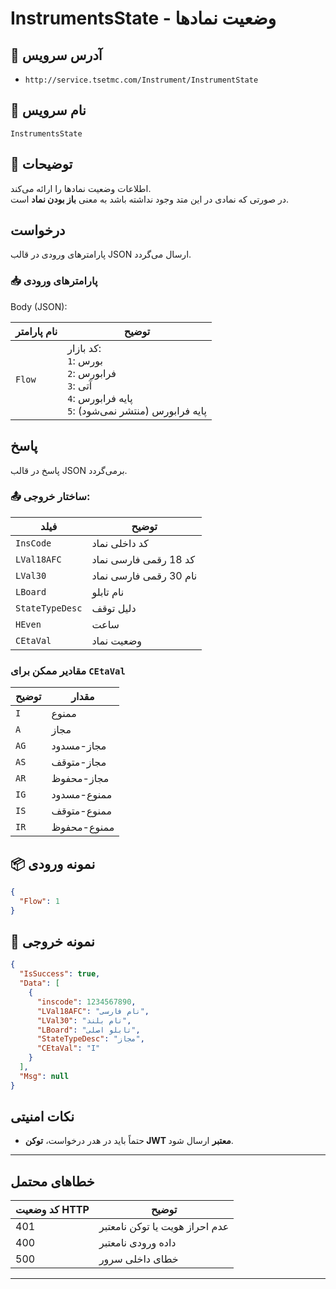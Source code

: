 # InstrumentsState - وضعیت نمادها

## 📌 آدرس سرویس

  - `http://service.tsetmc.com/Instrument/InstrumentState`  

## 🧾 نام سرویس

`InstrumentsState`

## 🎯 توضیحات

اطلاعات وضعیت نمادها را ارائه می‌کند.  
در صورتی که نمادی در این متد وجود نداشته باشد به معنی **باز بودن نماد** است.

## درخواست

پارامترهای ورودی در قالب JSON ارسال می‌گردد.

### 📥 پارامترهای ورودی

Body (JSON):

| نام پارامتر | توضیح |
|------------|-------|
| `Flow` | کد بازار:<br> `1`: بورس<br>`2`: فرابورس<br>`3`: آتی<br>`4`: پایه فرابورس<br>`5`: پایه فرابورس (منتشر نمی‌شود) |

## پاسخ

پاسخ در قالب JSON برمی‌گردد.

### 📤 ساختار خروجی:

| فیلد | توضیح |
|------|-------|
| `InsCode` | کد داخلی نماد |
| `LVal18AFC` | کد 18 رقمی فارسی نماد |
| `LVal30` | نام 30 رقمی فارسی نماد |
| `LBoard` | نام تابلو |
| `StateTypeDesc` | دلیل توقف |
| `HEven` | ساعت |
| `CEtaVal` | وضعیت نماد |

### مقادیر ممکن برای `CEtaVal`

| توضیح | مقدار |
|-------|-------|
| `I`  | ممنوع |
| `A`  | مجاز |
| `AG` | مجاز-مسدود |
| `AS` | مجاز-متوقف |
| `AR` | مجاز-محفوظ |
| `IG` | ممنوع-مسدود |
| `IS` | ممنوع-متوقف |
| `IR` | ممنوع-محفوظ |

## 📦 نمونه ورودی 

```json
{
  "Flow": 1
}
```

## 📄 نمونه خروجی

```json
{
  "IsSuccess": true,
  "Data": [
    {
      "inscode": 1234567890,
      "LVal18AFC": "نام فارسی",
      "LVal30": "نام بلند",
      "LBoard": "تابلو اصلی",
      "StateTypeDesc": "مجاز",
      "CEtaVal": "I"
    }
  ],
  "Msg": null
}
```

## نکات امنیتی

- حتماً باید در هدر درخواست، **توکن JWT معتبر** ارسال شود.

---

## خطاهای محتمل

| کد وضعیت HTTP | توضیح |
|---------------|-------|
| 401 | عدم احراز هویت یا توکن نامعتبر |
| 400 | داده ورودی نامعتبر |
| 500 | خطای داخلی سرور |

---